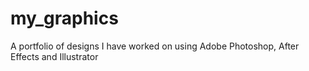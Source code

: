 # my_graphics
A portfolio of designs I have worked on using Adobe Photoshop, After Effects and Illustrator
